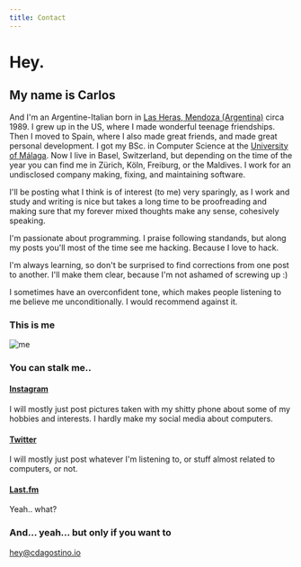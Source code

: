 ```yaml
---
title: Contact
---
```


# Hey.

## My name is Carlos

And I'm an Argentine-Italian born in [Las Heras, Mendoza (Argentina)](https://www.google.com/search?site=&tbm=isch&source=hp&q=mendoza+argentina) circa 1989. I grew up in the US, where I made wonderful teenage friendships. Then I moved to Spain, where I also made great friends, and made great personal development. I got my BSc. in Computer Science at the [University of Málaga](http://www.uma.es/etsi-informatica/?set_language=en). Now I live in Basel, Switzerland, but depending on the time of the year you can find me in Zürich, Köln, Freiburg, or the Maldives. I work for an undisclosed company making, fixing, and maintaining software.

I'll be posting what I think is of interest (to me) very sparingly, as I work and study and writing is nice but takes a long time to be proofreading and making sure that my forever mixed thoughts make any sense, cohesively speaking.
 
I'm passionate about programming. I praise following standands, but along my posts you'll most of the time see me hacking. Because I love to hack.

I'm always learning, so don't be surprised to find corrections from one post to another. I'll make them clear, because I'm not ashamed of screwing up :)

I sometimes have an overconfident tone, which makes people listening to me believe me unconditionally. I would recommend against it.

### This is me

<img alt="me" src="//www.gravatar.com/avatar/a80c5ae5e57df52ee282acb103ba05ac?s=150&d=mm&r=g" />

### You can stalk me..

#### [Instagram](https://www.instagram.com/charlydagos) 

I will mostly just post pictures taken with my shitty phone about some of my hobbies and interests. I hardly make my social media about computers.

#### [Twitter](https://twitter.com/charlydagos)

I will mostly just post whatever I'm listening to, or stuff almost related to computers, or not.

#### [Last.fm](http://www.last.fm/user/charlydagos)

Yeah.. what?

### And... yeah... but only if you want to

<a href="mailto:hey@cdagostino.io">hey@cdagostino.io</a>
